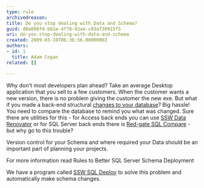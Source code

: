 ```yaml
---
type: rule
archivedreason: 
title: Do you stop dealing with Data and Schema?
guid: d8a098fd-b81e-4f70-92ae-c03af30915f5
uri: do-you-stop-dealing-with-data-and-schema
created: 2009-03-10T06:36:56.0000000Z
authors:
- id: 1
  title: Adam Cogan
related: []

---
```


Why don't most developers plan ahead? Take an average Desktop application that you sell to a few customers. When the customer wants a new version, there is no problem giving the customer the new exe. But what if you made a back-end structural [changes to your database](http&#58;//www.ssw.com.au/ssw/Standards/Rules/DataSchemaStandard.aspx)? Big hassle! You need to compare the database to remind you what was changed. Sure there are utilities for this - for Access back ends you can use [SSW Data Renovator](http&#58;//www.ssw.com.au/ssw/DataRenovator/Default.aspx) or for SQL Server back ends there is [Red-gate SQL Compare](http&#58;//www.ssw.com.au/ssw/Redirect/RedGateSQLDataCompare.htm)  - but why go to this trouble?

<!--endintro-->

Version control for your Schema and where required your Data should be an important part of planning your projects.

For more information read Rules to Better SQL Server Schema Deployment

We have a program called     [SSW SQL Deploy](http&#58;//www.ssw.com.au/ssw/SQLDeploy/Default.aspx) to solve this problem and automatically make schema changes.
